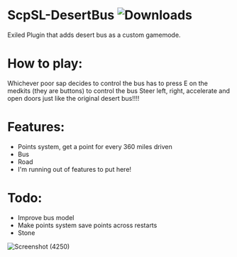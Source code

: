 # ScpSL-DesertBus ![Downloads](https://img.shields.io/github/downloads/morgana-x/ScpSL-DesertBus/total)
Exiled Plugin that adds desert bus as a custom gamemode.

# How to play:
Whichever poor sap decides to control the bus has to press E on the medkits (they are buttons) to control the bus
Steer left, right, accelerate and open doors just like the original desert bus!!!!

# Features:
+ Points system, get a point for every 360 miles driven
+ Bus
+ Road
+ I'm running out of features to put here!

# Todo:
+ Improve bus model
+ Make points system save points across restarts
+ Stone


![Screenshot (4250)](https://github.com/morgana-x/ScpSL-DesertBus/assets/89588301/5b42390f-c464-469d-925c-1c7b5bcfc766)
